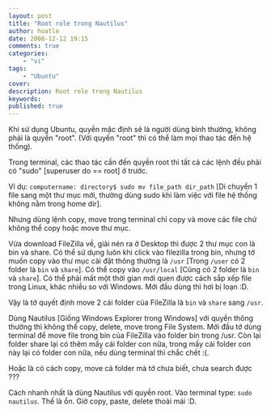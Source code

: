 ```yaml
---
layout: post
title: "Root role trong Nautilus"
author: hoatle
date: 2008-12-12 19:15
comments: true
categories:
    - "vi"
tags:
    - "Ubuntu"
cover:
description: Root role trong Nautilus
keywords:
published: true
---
```


Khi sử dụng Ubuntu, quyền mặc định sẽ là người dùng bình thường, không phải là quyền "root".
(Với quyền "root" thì có thể làm mọi thao tác đến hệ thống).

Trong terminal, các thao tác cần đến quyền root thì tất cả các lệnh đều phải có "sudo"
[superuser do == root] ở trước.

<!-- more -->

Ví dụ: `computername: directory$ sudo mv file_path dir_path` [Di chuyển 1 file sang một thư mục mới,
thường dùng sudo khi làm việc với file hệ thống không nằm trong home dir].

Nhưng dùng lệnh copy, move trong terminal chỉ copy và move các file chứ không thể copy hoặc move
thư mục.

Vừa download FileZilla về, giải nén ra ở Desktop thì được 2 thư mục con là bin và share. Có thể sử
dụng luôn khi click vào filezilla trong bin, nhưng tớ muốn copy vào thư mục cài đặt thông thường
là `/usr` [Trong `/user` có 2 folder là `bin` và `share`]. Có thể copy vào `/usr/local` [Cũng có 2
folder là `bin` và `share`]. Có thể phải mất một thời gian mới quen được cách sắp xếp file trong
Linux, khác nhiều so với Windows. Mới đầu dùng thì hơi bị loạn :D.

Vậy là tớ quyết định move 2 cái folder của FileZilla là `bin` và `share` sang `/usr`.

Dùng Nautilus [Giống Windows Explorer trong Windows] với quyền thông thường thì không thể copy,
delete, move trong File System. Mới đầu tớ dùng terminal để move file trong bin của FileZilla vào
folder bin trong /usr. Còn lại folder share lại có thêm mấy cái folder con nữa, trong mấy cái folder
con này lại có folder con nữa, nếu dùng terminal thì chắc chết :(.

Hoặc là có cách copy, move cả folder mà tớ chưa biết, chưa search được ???

Cách nhanh nhất là dùng Nautilus với quyền root. Vào terminal type: `sudo nautilus`. Thế là ổn. Giờ
copy, paste, delete thoải mái :D.
